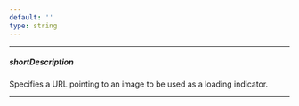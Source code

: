 ```yaml
---
default: ''
type: string
---
```

---
##### shortDescription
Specifies a URL pointing to an image to be used as a loading indicator.

---
